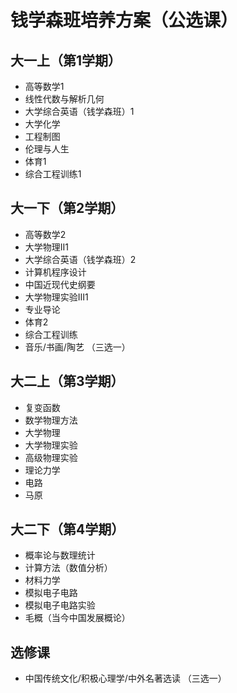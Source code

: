 # 钱学森班培养方案（公选课）

## 大一上（第1学期）
- 高等数学1
- 线性代数与解析几何
- 大学综合英语（钱学森班）1
- 大学化学
- 工程制图
- 伦理与人生
- 体育1
- 综合工程训练1

## 大一下（第2学期）
- 高等数学2
- 大学物理II1
- 大学综合英语（钱学森班）2
- 计算机程序设计
- 中国近现代史纲要
- 大学物理实验III1
- 专业导论
- 体育2
- 综合工程训练
- 音乐/书画/陶艺 （三选一）

## 大二上（第3学期）

- 复变函数
- 数学物理方法
- 大学物理
- 大学物理实验
- 高级物理实验
- 理论力学
- 电路
- 马原


## 大二下（第4学期）

- 概率论与数理统计
- 计算方法（数值分析）
- 材料力学
- 模拟电子电路
- 模拟电子电路实验
- 毛概（当今中国发展概论）

## 选修课

- 中国传统文化/积极心理学/中外名著选读 （三选一）
